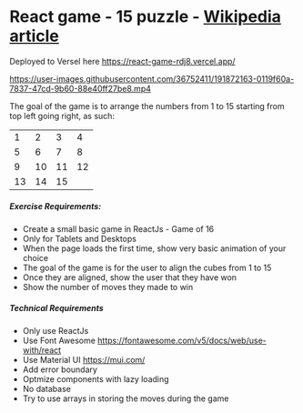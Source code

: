 <h1>React game - 15 puzzle - <a href="https://en.wikipedia.org/wiki/15_puzzle">Wikipedia article</a></h1>


Deployed to Versel here <a href="https://react-game-rdj8.vercel.app/">https://react-game-rdj8.vercel.app/</a>

https://user-images.githubusercontent.com/36752411/191872163-0119f60a-7837-47cd-9b60-88e40ff27be8.mp4

The goal of the game is to arrange the numbers from 1 to 15 starting from top left going right, as such:

<table>
<tr><td>1</td><td>2</td><td>3</td><td>4</td></tr>
<tr><td>5</td><td>6</td><td>7</td><td>8</td></tr>
<tr><td>9</td><td>10</td><td>11</td><td>12</td></tr>
<tr><td>13</td><td>14</td><td>15</td><td>&nbsp;</td></tr>
</table>

<h5>Exercise Requirements:</h5>
<ul>
<li>Create a small basic game in ReactJs - Game of 16</li>
<li>Only for Tablets and Desktops</li>
<li>When the page loads the first time, show very basic animation of your choice</li>
<li>The goal of the game is for the user to align the cubes from 1 to 15</li>
<li>Once they are aligned, show the user that they have won</li>
<li>Show the number of moves they made to win</li>
</ul>

<h5>Technical Requirements</h5>
<ul>
<li>Only use ReactJs</li>
<li>Use Font Awesome <a href="https://fontawesome.com/v5/docs/web/use-with/react">https://fontawesome.com/v5/docs/web/use-with/react</a></li>
<li>Use Material UI <a href="https://mui.com/">https://mui.com/</a></li>
<li>Add error boundary</li>
<li>Optmize components with lazy loading</li>
<li>No database</li>
<li>Try to use arrays in storing the moves during the game</li>
</ul>

